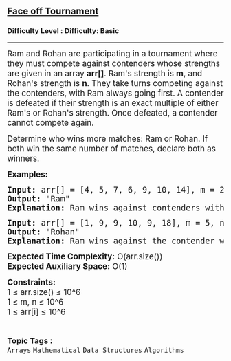 <h2><a href="https://www.geeksforgeeks.org/problems/multiple-in-table-tennis3310/1?itm_source=geeksforgeeks&itm_medium=article&itm_campaign=practice_card">Face off Tournament</a></h2><h3>Difficulty Level : Difficulty: Basic</h3><hr><div class="problems_problem_content__Xm_eO"><p><span style="font-size: 14pt;">Ram and Rohan are participating in a tournament where they must compete against contenders whose strengths are given in an array <strong>arr[]</strong>. Ram's strength is <strong>m</strong>, and Rohan's strength is <strong>n</strong>. They take turns competing against the contenders, with Ram always going first. A contender is defeated if their strength is an exact multiple of either Ram's or Rohan's strength. Once defeated, a contender cannot compete again.</span></p>
<p><span style="font-size: 14pt;">Determine who wins more matches: Ram or Rohan. If both win the same number of matches, declare both as winners.</span></p>
<p><span style="font-size: 14pt;"><strong>Examples:</strong></span></p>
<pre><span style="font-size: 14pt;"><strong>Input:</strong> arr[] = [4, 5, 7, 6, 9, 10, 14], m = 2, n = 3</span><br><span style="font-size: 14pt;"><strong>Output:</strong> "Ram"</span><br><span style="font-size: 14pt;"><strong>Explanation:</strong> Ram wins against contenders with strengths [4, 6, 10, 14]. Rohan wins against the contender with strength [9].</span></pre>
<pre><span style="font-size: 14pt;"><strong>Input:</strong> arr[] = [1, 9, 9, 10, 9, 18], m = 5, n = 3</span><br><span style="font-size: 14pt;"><strong>Output:</strong> "Rohan"</span><br><span style="font-size: 14pt;"><strong>Explanation:</strong> Ram wins against the contender with strength [10]. Rohan wins against contenders with strengths [9, 9, 9, 18].</span></pre>
<p><span style="font-size: 14pt;"><strong>Expected Time Complexity:</strong> O(arr.size())</span><br><span style="font-size: 14pt;"><strong>Expected Auxiliary Space:</strong> O(1)</span></p>
<p><span style="font-size: 14pt;"><strong>Constraints:</strong></span><br><span style="font-size: 14pt;">1 ≤ arr.size() ≤ 10^6</span><br><span style="font-size: 14pt;">1 ≤ m, n ≤ 10^6</span><br><span style="font-size: 14pt;">1 ≤ arr[i] ≤ 10^6</span></p></div><br><p><span style=font-size:18px><strong>Topic Tags : </strong><br><code>Arrays</code>&nbsp;<code>Mathematical</code>&nbsp;<code>Data Structures</code>&nbsp;<code>Algorithms</code>&nbsp;